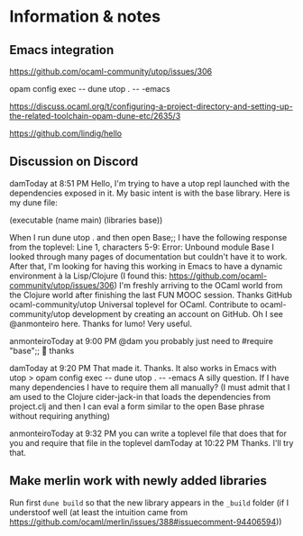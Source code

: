 # Information & notes


## Emacs integration

https://github.com/ocaml-community/utop/issues/306

opam config exec -- dune utop . -- -emacs

https://discuss.ocaml.org/t/configuring-a-project-directory-and-setting-up-the-related-toolchain-opam-dune-etc/2635/3

https://github.com/lindig/hello


## Discussion on Discord

damToday at 8:51 PM
Hello,
I'm trying to have a utop repl launched with the dependencies exposed in it.
My basic intent is with the base library.
Here is my dune file:

(executable
 (name main)
 (libraries base))

When I run dune utop . and then open Base;; I have the following response from the toplevel: Line 1, characters 5-9: Error: Unbound module Base
I looked through many pages of documentation but couldn't have it to work.
After that, I'm looking for having this working in Emacs to have a dynamic environment à la Lisp/Clojure (I found this: https://github.com/ocaml-community/utop/issues/306)
I'm freshly arriving to the OCaml world from the Clojure world after finishing the last FUN MOOC session.
Thanks
GitHub
ocaml-community/utop
Universal toplevel for OCaml. Contribute to ocaml-community/utop development by creating an account on GitHub.
Oh I see @anmonteiro here. Thanks for lumo! Very useful.

anmonteiroToday at 9:00 PM
@dam you probably just need to #require "base";;
:wave: thanks

damToday at 9:20 PM
That made it. Thanks.
It also works in Emacs with utop > opam config exec -- dune utop . -- -emacs
A silly question. If I have many dependencies I have to require them all manually? (I must admit that I am used to the Clojure cider-jack-in that loads the dependencies from project.clj and then I can eval a form similar to the open Base phrase without requiring anything)

anmonteiroToday at 9:32 PM
you can write a toplevel file that does that for you
and require that file in the toplevel
damToday at 10:22 PM
Thanks. I'll try that.

## Make merlin work with newly added libraries

Run first `dune build` so that the new library appears in the `_build` folder (if I understoof well (at least the intuition came from https://github.com/ocaml/merlin/issues/388#issuecomment-94406594))
